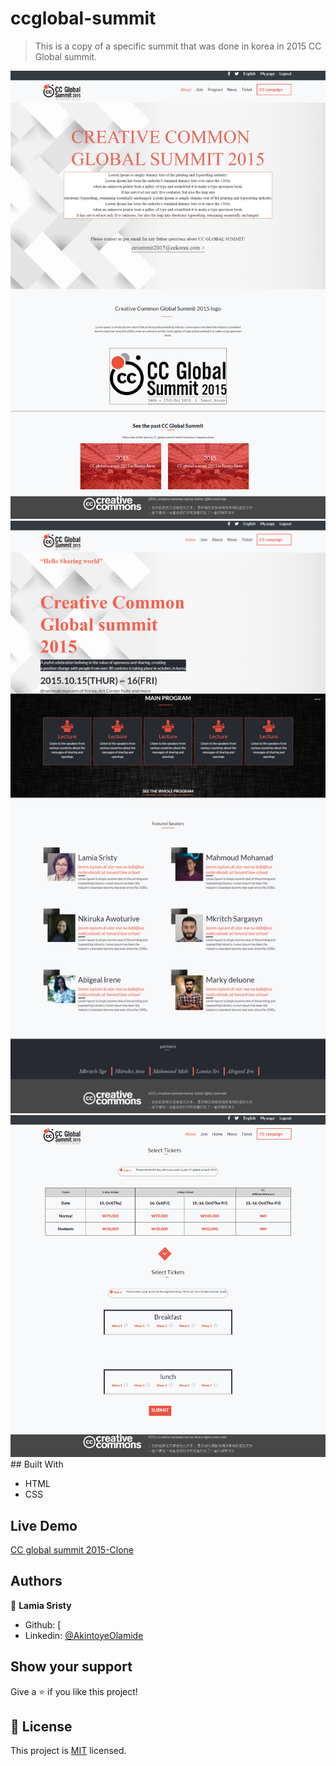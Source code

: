 # ccglobal-summit

> This is a copy of a specific summit that was done in korea in 2015 CC Global summit.

<img src="img/screencapture-file-C-Users-Hp-Documents-Microverse-full-time-course-ccglobal-Summit-ccglobal-summit-about-html-2020-08-12-04_26_00.png">
<img src="img/screencapture-file-C-Users-Hp-Documents-Microverse-full-time-course-ccglobal-Summit-ccglobal-summit-index-html-2020-08-12-04_25_44.png">
<img src="img/screencapture-file-C-Users-Hp-Documents-Microverse-full-time-course-ccglobal-Summit-ccglobal-summit-ticket-html-2020-08-12-04_26_11.png">
## Built With

- HTML
- CSS

## Live Demo

[CC global summit 2015-Clone](https://rawcdn.githack.com/AkintoyeOlamide/ccglobal-summit/b64f70c53f308ca30abffe45a1bb35eb3d8729dd/index.html)

## Authors

👤 **Lamia Sristy**
- Github: [
- Linkedin: [@AkintoyeOlamide](http://github.com/AkintoyeOlamide)

## Show your support

Give a ⭐️ if you like this project!

## 📝 License

This project is [MIT](lic.url) licensed.
